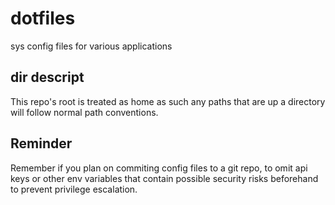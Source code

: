 # dotfiles
sys config files for various applications 
## dir descript
This repo's root is treated as home as such any paths that are up a directory will follow normal path conventions.
## Reminder
Remember if you plan on commiting config files to a git repo, to omit api keys or other env variables that contain possible security risks beforehand to prevent privilege escalation.

